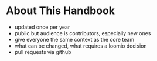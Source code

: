 # About This Handbook

* updated once per year
* public but audience is contributors, especially new ones
* give everyone the same context as the core team
* what can be changed, what requires a loomio decision
* pull requests via github